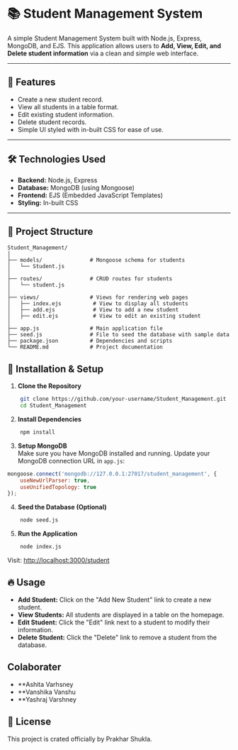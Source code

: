 # 📚 Student Management System

A simple Student Management System built with Node.js, Express, MongoDB, and EJS. This application allows users to **Add, View, Edit, and Delete student information** via a clean and simple web interface.

---

## 🚀 Features
- Create a new student record.
- View all students in a table format.
- Edit existing student information.
- Delete student records.
- Simple UI styled with in-built CSS for ease of use.

---

## 🛠️ Technologies Used
- **Backend:** Node.js, Express
- **Database:** MongoDB (using Mongoose)
- **Frontend:** EJS (Embedded JavaScript Templates)
- **Styling:** In-built CSS

---

## 📁 Project Structure
```
Student_Management/
│
├── models/               # Mongoose schema for students
│   └── Student.js
│
├── routes/               # CRUD routes for students
│   └── student.js
│
├── views/                # Views for rendering web pages
│   ├── index.ejs          # View to display all students
│   ├── add.ejs            # View to add a new student
│   ├── edit.ejs           # View to edit an existing student
│
├── app.js                # Main application file
├── seed.js               # File to seed the database with sample data
├── package.json          # Dependencies and scripts
└── README.md             # Project documentation
```

## 📌 Installation & Setup

1. **Clone the Repository**  
```bash
    git clone https://github.com/your-username/Student_Management.git
    cd Student_Management
```

2. **Install Dependencies**  
```bash
    npm install
```

3. **Setup MongoDB**  
Make sure you have MongoDB installed and running.
Update your MongoDB connection URL in `app.js`:
```javascript
mongoose.connect('mongodb://127.0.0.1:27017/student_management', {
    useNewUrlParser: true,
    useUnifiedTopology: true
});
```

4. **Seed the Database (Optional)**  
```bash
    node seed.js
```

5. **Run the Application**  
```bash
    node index.js
```
Visit: [http://localhost:3000/student](http://localhost:3000/student)

## 🔥 Usage
- **Add Student:** Click on the "Add New Student" link to create a new student.
- **View Students:** All students are displayed in a table on the homepage.
- **Edit Student:** Click the "Edit" link next to a student to modify their information.
- **Delete Student:** Click the "Delete" link to remove a student from the database.

## Colaborater
- **Ashita Varhsney
- **Vanshika Vanshu
- **Yashraj Varshney

## 📜 License
This project is crated officially by Prakhar Shukla.
